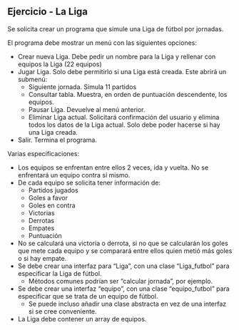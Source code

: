 ## Ejercicio - La Liga
Se solicita crear un programa que simule una Liga de fútbol por jornadas.

El programa debe mostrar un menú con las siguientes opciones:
- Crear nueva Liga. Debe pedir un nombre para la Liga y rellenar con
  equipos la Liga (22 equipos)
- Jugar Liga. Solo debe permitirlo si una Liga está creada. Este abrirá un
  submenú:
  - Siguiente jornada. Simula 11 partidos
  - Consultar tabla. Muestra, en orden de puntuación descendente,
    los equipos.
  - Pausar Liga. Devuelve al menú anterior.
  - Eliminar Liga actual. Solicitará confirmación del usuario y elimina todos
    los datos de la Liga actual. Solo debe poder hacerse si hay una Liga
    creada.
- Salir. Termina el programa.

Varias especificaciones:
- Los equipos se enfrentan entre ellos 2 veces, ida y vuelta. No se
  enfrentará un equipo contra sí mismo.
- De cada equipo se solicita tener información de:
  - Partidos jugados
  - Goles a favor
  - Goles en contra
  - Victorias
  - Derrotas
  - Empates
  - Puntuación
- No se calculará una victoria o derrota, si no que se calcularán los goles
  que mete cada equipo y se comparará entre ellos quien metió más
  goles o si hay empate.
- Se debe crear una interfaz para “Liga”, con una clase “Liga_futbol”
  para especificar la Liga de fútbol.
  - Métodos comunes podrían ser “calcular jornada”, por ejemplo.
- Se debe crear una interfaz “equipo”, con una clase “equipo_futbol”
  para especificar que se trata de un equipo de fútbol.
  - Se puede incluso añadir una clase abstracta en vez de una
    interfaz si se cree conveniente.
- La Liga debe contener un array de equipos.